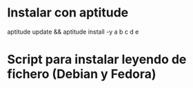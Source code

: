 # Instalar con aptitude
aptitude update && aptitude install -y a b c d e

# Script para instalar leyendo de fichero (Debian y Fedora)
